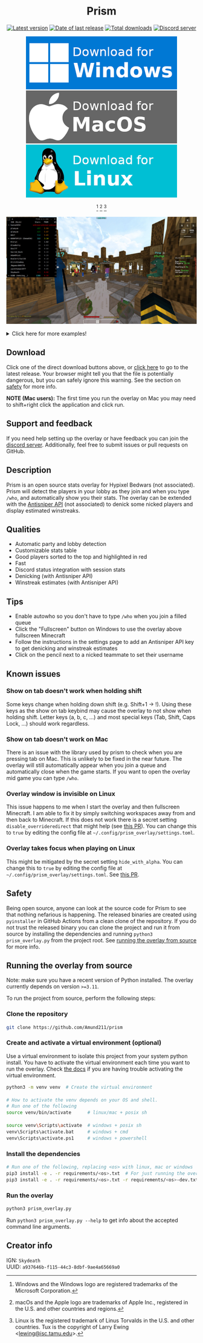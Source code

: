 <h1 align="center">Prism</h1>

<div align="center">

[![Latest version](https://img.shields.io/github/v/release/Amund211/prism)][latest-release-link]
[![Date of last release](https://img.shields.io/github/release-date/Amund211/prism)][latest-release-link]
[![Total downloads](https://img.shields.io/github/downloads/Amund211/prism/total?label=downloads%20%28all%20versions%29)][latest-release-link]
[![Discord server](https://img.shields.io/badge/discord-%235865F2.svg?logo=discord&logoColor=white)][discord-invite-link]

</div>

<div align="center">

[![Download for Windows](./images/download_windows.png)][latest-windows-download-link]
[![Download for Mac](./images/download_mac.png)][latest-mac-download-link]
[![Download for Linux](./images/download_linux.png)][latest-linux-download-link]

[^1] [^2] [^3]

</div>


[^1]: Windows and the Windows logo are registered trademarks of the Microsoft Corporation.
[^2]: macOs and the Apple logo are trademarks of Apple Inc., registered in the U.S. and other countries and regions.
[^3]: Linux is the registered trademark of Linus Torvalds in the U.S. and other countries. Tux is the copyright of Larry Ewing \<<lewing@isc.tamu.edu>\>.

[latest-windows-download-link]: https://github.com/Amund211/prism/releases/download/v1.5.0/prism-v1.5.0-windows.exe
[latest-mac-download-link]: https://github.com/Amund211/prism/releases/download/v1.5.0/prism-v1.5.0-mac.dmg
[latest-linux-download-link]: https://github.com/Amund211/prism/releases/download/v1.5.0/prism-v1.5.0-linux

[![Using Prism](./images/in_queue/stars_0dec_fkdr_ws_sort_fkdr.jpg)][latest-release-link]

<details>
<summary>Click here for more examples!</summary>

The overlay has a highly customizable stats table. In the settings you can configure

<ul>
<li>Which columns to show and their order</li>
<li>How to sort the table (by fkdr, by index, by stars, ...)</li>
<li>How many decimals you want (9 fkdr vs 9.95 fkdr)</li>
<li>If you want the stats colored by their rating (white for meh, yellow for decent, orange for good, red for scary)</li>
<li>The levels for the ratings (1 fkdr is meh, 3 fkdr is decent, 6 fkdr is good, ...)</li>
</ul>

<div align="center">
Stars colored by star color with 0 decimals and fkdr, sorted by fkdr
</div>

[![Stars colored by star color with 0 decimals and fkdr, sorted by fkdr](./images/in_queue/stars_0dec_fkdr_sort_fkdr.jpg)][latest-release-link]

<div align="center">
Stars colored by star color, fkdr, kdr and winstreak, sorted by index (fkdr^2*stars)
</div>

[![Stars colored by star color, fkdr, kdr and winstreak, sorted by index (fkdr^2\*stars)](./images/in_queue/stars_fkdr_kdr_ws_sort_index.jpg)][latest-release-link]

<div align="center">
Stars colored by star color, fkdr and winstreak, sorted by fkdr
</div>

[![Stars colored by star color, fkdr and winstreak, sorted by fkdr](./images/in_queue/stars_fkdr_ws_sort_fkdr.jpg)][latest-release-link]

<div align="center">
Stars colored by rating with 0 decimals and fkdr with 1 decimal sorted by fkdr
</div>

[![Stars colored by rating with 0 decimals and fkdr with 1 decimal sorted by fkdr](./images/in_queue/stars_rated0dec_fkdr_1dec_sort_fkdr.jpg)][latest-release-link]

<div align="center">
Every available column, sorted by stars
</div>

[![Every available column, sorted by stars](./images/in_queue/everything_sort_stars.jpg)][latest-release-link]

</details>

## Download
Click one of the direct download buttons above, or [click here][latest-release-link] to go to the latest release.
Your browser might tell you that the file is potentially dangerous, but you can safely ignore this warning.
See the section on [safety](#safety) for more info.

**NOTE (Mac users):** The first time you run the overlay on Mac you may need to shift+right click the application and click run.

## Support and feedback
If you need help setting up the overlay or have feedback you can join the [discord server][discord-invite-link].
Additionally, feel free to submit issues or pull requests on GitHub.

## Description
Prism is an open source stats overlay for Hypixel Bedwars (not associated).
Prism will detect the players in your lobby as they join and when you type `/who`, and automatically show you their stats.
The overlay can be extended with the [Antisniper API](https://antisniper.net) (not associated) to denick some nicked players and display estimated winstreaks.

## Qualities
- Automatic party and lobby detection
- Customizable stats table
- Good players sorted to the top and highlighted in red
- Fast
- Discord status integration with session stats
- Denicking (with Antisniper API)
- Winstreak estimates (with Antisniper API)

## Tips
- Enable autowho so you don't have to type `/who` when you join a filled queue
- Click the "Fullscreen" button on Windows to use the overlay above fullscreen Minecraft
- Follow the instructions in the settings page to add an Antisniper API key to get denicking and winstreak estimates
- Click on the pencil next to a nicked teammate to set their username

## Known issues

### Show on tab doesn't work when holding shift
Some keys change when holding down shift (e.g. Shift+1 -> !).
Using these keys as the show on tab keybind may cause the overlay to not show when holding shift.
Letter keys (a, b, c, ...) and most special keys (Tab, Shift, Caps Lock, ...) should work regardless.

### Show on tab doesn't work on Mac
There is an issue with the library used by prism to check when you are pressing tab on Mac.
This is unlikely to be fixed in the near future.
The overlay will still automatically appear when you join a queue and automatically close when the game starts.
If you want to open the overlay mid game you can type `/who`.

### Overlay window is invisible on Linux
This issue happens to me when I start the overlay and then fullscreen Minecraft.
I am able to fix it by simply switching workspaces away from and then back to Minecraft.
If this does not work there is a secret setting `disable_overrideredirect` that might help (see [this PR](https://github.com/Amund211/prism/pull/1)).
You can change this to `true` by editing the config file at `~/.config/prism_overlay/settings.toml`.

### Overlay takes focus when playing on Linux
This might be mitigated by the secret setting `hide_with_alpha`.
You can change this to `true` by editing the config file at `~/.config/prism_overlay/settings.toml`.
See [this PR](https://github.com/Amund211/prism/pull/1).

## Safety
Being open source, anyone can look at the source code for Prism to see that nothing nefarious is happening.
The released binaries are created using `pyinstaller` in GitHub Actions from a clean clone of the repository.
If you do not trust the released binary you can clone the project and run it from source by installing the dependencies and running `python3 prism_overlay.py` from the project root.
See [running the overlay from source](#running-the-overlay-from-source) for more info.

## Running the overlay from source
Note: make sure you have a recent version of Python installed.
The overlay currently depends on version `>=3.11`.

To run the project from source, perform the following steps:

### Clone the repository
```bash
git clone https://github.com/Amund211/prism
```

### Create and activate a virtual environment (optional)
Use a virtual environment to isolate this project from your system python install.
You have to activate the virtual environment each time you want to run the overlay.
Check [the docs](https://docs.python.org/3/library/venv.html#how-venvs-work) if you are having trouble activating the virtual environment.

```bash
python3 -m venv venv  # Create the virtual environment

# How to activate the venv depends on your OS and shell.
# Run one of the following
source venv/bin/activate      # linux/mac + posix sh

source venv\Scripts\activate  # windows + posix sh
venv\Scripts\activate.bat     # windows + cmd
venv\Scripts\activate.ps1     # windows + powershell
```

### Install the dependencies
```bash
# Run one of the following, replacing <os> with linux, mac or windows
pip3 install -e . -r requirements/<os>.txt  # For just running the overlay
pip3 install -e . -r requirements/<os>.txt -r requirements/<os>-dev.txt  # For running the overlay and doing development
```

### Run the overlay
```bash
python3 prism_overlay.py
```
Run `python3 prism_overlay.py --help` to get info about the accepted command line arguments.

## Creator info
IGN: `Skydeath` \
UUID: `a937646b-f115-44c3-8dbf-9ae4a65669a0`

[latest-release-link]: https://github.com/Amund211/prism/releases/latest
[discord-invite-link]: https://discord.gg/k4FGUnEHYg
